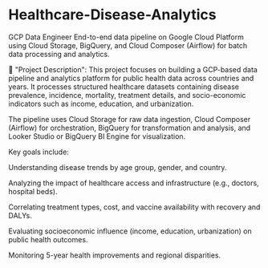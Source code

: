 # Healthcare-Disease-Analytics
GCP Data Engineer
End-to-end data pipeline on Google Cloud Platform using Cloud Storage, BigQuery, and Cloud Composer (Airflow) for batch data processing and analytics.

📝 "Project Description":
This project focuses on building a GCP-based data pipeline and analytics platform for public health data across countries and years. It processes structured healthcare datasets containing disease prevalence, incidence, mortality, treatment details, and socio-economic indicators such as income, education, and urbanization.

The pipeline uses Cloud Storage for raw data ingestion, Cloud Composer (Airflow) for orchestration, BigQuery for transformation and analysis, and Looker Studio or BigQuery BI Engine for visualization.

Key goals include:

Understanding disease trends by age group, gender, and country.

Analyzing the impact of healthcare access and infrastructure (e.g., doctors, hospital beds).

Correlating treatment types, cost, and vaccine availability with recovery and DALYs.

Evaluating socioeconomic influence (income, education, urbanization) on public health outcomes.

Monitoring 5-year health improvements and regional disparities.
